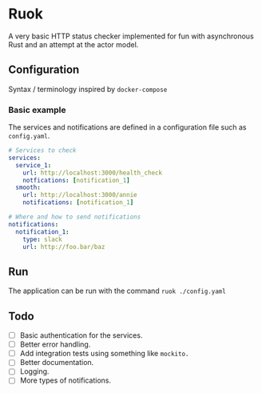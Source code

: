 # Ruok

A very basic HTTP status checker implemented for fun with asynchronous Rust and
an attempt at the actor model.

## Configuration

Syntax / terminology inspired by `docker-compose`

### Basic example

The services and notifications are defined in a configuration file such as
`config.yaml`.

```yaml
# Services to check
services:
  service_1:
    url: http://localhost:3000/health_check
    notfications: [notification_1]
  smooth:
    url: http://localhost:3000/annie
    notifications: [notification_1]

# Where and how to send notifications
notifications:
  notification_1:
    type: slack
    url: http://foo.bar/baz
```

## Run

The application can be run with the command `ruok ./config.yaml`

## Todo

- [ ] Basic authentication for the services.
- [ ] Better error handling.
- [ ] Add integration tests using something like `mockito.`
- [ ] Better documentation.
- [ ] Logging.
- [ ] More types of notifications.
